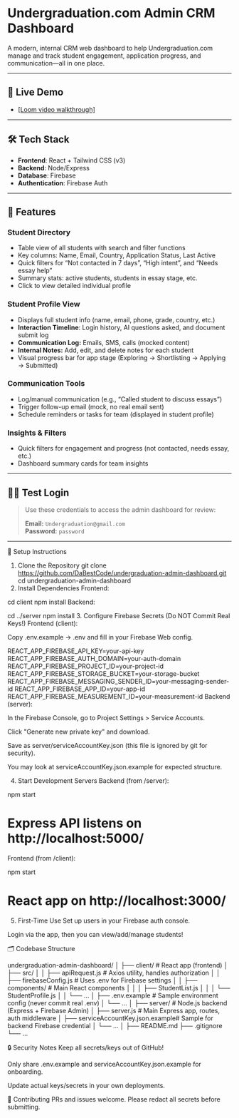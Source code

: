 # Undergraduation.com Admin CRM Dashboard

A modern, internal CRM web dashboard to help Undergraduation.com manage and track student engagement, application progress, and communication—all in one place.

---

## 🚀 Live Demo

- [[Loom video walkthrough]]([url]https://www.loom.com/share/850d8b56e3d24245872c3bf1ce2887b7)

---

## 🛠️ Tech Stack

- **Frontend**: React + Tailwind CSS (v3)
- **Backend**: Node/Express
- **Database**: Firebase
- **Authentication**: Firebase Auth

---

## 🎯 Features

### Student Directory

- Table view of all students with search and filter functions
- Key columns: Name, Email, Country, Application Status, Last Active
- Quick filters for “Not contacted in 7 days”, “High intent”, and “Needs essay help”
- Summary stats: active students, students in essay stage, etc.
- Click to view detailed individual profile

### Student Profile View

- Displays full student info (name, email, phone, grade, country, etc.)
- **Interaction Timeline**: Login history, AI questions asked, and document submit log
- **Communication Log:** Emails, SMS, calls (mocked content)
- **Internal Notes:** Add, edit, and delete notes for each student
- Visual progress bar for app stage (Exploring → Shortlisting → Applying → Submitted)

### Communication Tools

- Log/manual communication (e.g., “Called student to discuss essays”)
- Trigger follow-up email (mock, no real email sent)
- Schedule reminders or tasks for team (displayed in student profile)

### Insights & Filters

- Quick filters for engagement and progress (not contacted, needs essay, etc.)
- Dashboard summary cards for team insights


---

## 🧑‍💻 Test Login

> Use these credentials to access the admin dashboard for review:
>
> **Email:** `Undergraduation@gmail.com`  
> **Password:** `password`

---

🚀 Setup Instructions
1. Clone the Repository
git clone https://github.com/DaBestCode/undergraduation-admin-dashboard.git
cd undergraduation-admin-dashboard
2. Install Dependencies
Frontend:

cd client
npm install
Backend:

cd ../server
npm install
3. Configure Firebase Secrets (Do NOT Commit Real Keys!)
Frontend (client):

Copy .env.example → .env and fill in your Firebase Web config.

REACT_APP_FIREBASE_API_KEY=your-api-key
REACT_APP_FIREBASE_AUTH_DOMAIN=your-auth-domain
REACT_APP_FIREBASE_PROJECT_ID=your-project-id
REACT_APP_FIREBASE_STORAGE_BUCKET=your-storage-bucket
REACT_APP_FIREBASE_MESSAGING_SENDER_ID=your-messaging-sender-id
REACT_APP_FIREBASE_APP_ID=your-app-id
REACT_APP_FIREBASE_MEASUREMENT_ID=your-measurement-id
Backend (server):

In the Firebase Console, go to Project Settings > Service Accounts.

Click "Generate new private key" and download.

Save as server/serviceAccountKey.json (this file is ignored by git for security).

You may look at serviceAccountKey.json.example for expected structure.

4. Start Development Servers
Backend (from /server):

npm start
# Express API listens on http://localhost:5000/
Frontend (from /client):

npm start
# React app on http://localhost:3000/
5. First-Time Use
Set up users in your Firebase auth console.

Login via the app, then you can view/add/manage students!

🗂️ Codebase Structure


undergraduation-admin-dashboard/
│
├── client/                           # React app (frontend)
│   ├── src/
│   │   ├── apiRequest.js             # Axios utility, handles authorization
│   │   ├── firebaseConfig.js         # Uses .env for Firebase settings
│   │   ├── components/               # Main React components
│   │   │   ├── StudentList.js
│   │   │   └── StudentProfile.js
│   │   └── ...
│   ├── .env.example                  # Sample environment config (never commit real .env)
│   └── ...
│
├── server/                           # Node.js backend (Express + Firebase Admin)
│   ├── server.js                     # Main Express app, routes, auth middleware
│   ├── serviceAccountKey.json.example# Sample for backend Firebase credential
│   └── ...
│
├── README.md
├── .gitignore
└── ...


🔒 Security Notes
Keep all secrets/keys out of GitHub!

Only share .env.example and serviceAccountKey.json.example for onboarding.

Update actual keys/secrets in your own deployments.

👥 Contributing
PRs and issues welcome. Please redact all secrets before submitting.
